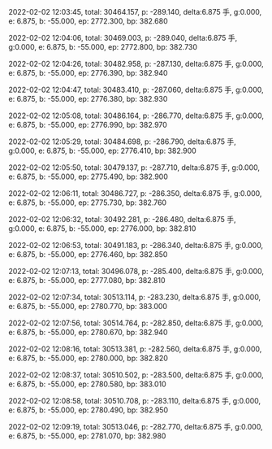 2022-02-02 12:03:45, total: 30464.157, p: -289.140, delta:6.875 手, g:0.000, e: 6.875, b: -55.000, ep: 2772.300, bp: 382.680

2022-02-02 12:04:06, total: 30469.003, p: -289.040, delta:6.875 手, g:0.000, e: 6.875, b: -55.000, ep: 2772.800, bp: 382.730

2022-02-02 12:04:26, total: 30482.958, p: -287.130, delta:6.875 手, g:0.000, e: 6.875, b: -55.000, ep: 2776.390, bp: 382.940

2022-02-02 12:04:47, total: 30483.410, p: -287.060, delta:6.875 手, g:0.000, e: 6.875, b: -55.000, ep: 2776.380, bp: 382.930

2022-02-02 12:05:08, total: 30486.164, p: -286.770, delta:6.875 手, g:0.000, e: 6.875, b: -55.000, ep: 2776.990, bp: 382.970

2022-02-02 12:05:29, total: 30484.698, p: -286.790, delta:6.875 手, g:0.000, e: 6.875, b: -55.000, ep: 2776.410, bp: 382.900

2022-02-02 12:05:50, total: 30479.137, p: -287.710, delta:6.875 手, g:0.000, e: 6.875, b: -55.000, ep: 2775.490, bp: 382.900

2022-02-02 12:06:11, total: 30486.727, p: -286.350, delta:6.875 手, g:0.000, e: 6.875, b: -55.000, ep: 2775.730, bp: 382.760

2022-02-02 12:06:32, total: 30492.281, p: -286.480, delta:6.875 手, g:0.000, e: 6.875, b: -55.000, ep: 2776.000, bp: 382.810

2022-02-02 12:06:53, total: 30491.183, p: -286.340, delta:6.875 手, g:0.000, e: 6.875, b: -55.000, ep: 2776.460, bp: 382.850

2022-02-02 12:07:13, total: 30496.078, p: -285.400, delta:6.875 手, g:0.000, e: 6.875, b: -55.000, ep: 2777.080, bp: 382.810

2022-02-02 12:07:34, total: 30513.114, p: -283.230, delta:6.875 手, g:0.000, e: 6.875, b: -55.000, ep: 2780.770, bp: 383.000

2022-02-02 12:07:56, total: 30514.764, p: -282.850, delta:6.875 手, g:0.000, e: 6.875, b: -55.000, ep: 2780.670, bp: 382.940

2022-02-02 12:08:16, total: 30513.381, p: -282.560, delta:6.875 手, g:0.000, e: 6.875, b: -55.000, ep: 2780.000, bp: 382.820

2022-02-02 12:08:37, total: 30510.502, p: -283.500, delta:6.875 手, g:0.000, e: 6.875, b: -55.000, ep: 2780.580, bp: 383.010

2022-02-02 12:08:58, total: 30510.708, p: -283.110, delta:6.875 手, g:0.000, e: 6.875, b: -55.000, ep: 2780.490, bp: 382.950

2022-02-02 12:09:19, total: 30513.046, p: -282.770, delta:6.875 手, g:0.000, e: 6.875, b: -55.000, ep: 2781.070, bp: 382.980